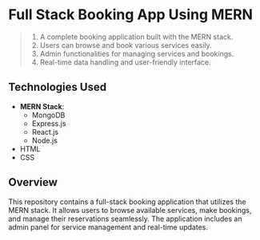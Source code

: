 # Full Stack Booking App Using MERN
> 1. A complete booking application built with the MERN stack.  
> 2. Users can browse and book various services easily.  
> 3. Admin functionalities for managing services and bookings.  
> 4. Real-time data handling and user-friendly interface.

## Technologies Used
- **MERN Stack**:
  - MongoDB
  - Express.js
  - React.js
  - Node.js
- HTML  
- CSS  

## Overview
This repository contains a full-stack booking application that utilizes the MERN stack. It allows users to browse available services, make bookings, and manage their reservations seamlessly. The application includes an admin panel for service management and real-time updates.


